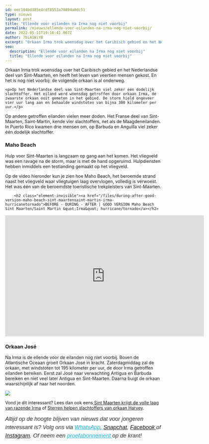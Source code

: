 ```yaml
---
id: eec104bd385e4cdf8553a78894a0dc51
type: nieuws
layout: post
title: "Ellende voor eilanden na Irma nog niet voorbij"
permalink: /nieuws/ellende-voor-eilanden-na-irma-nog-niet-voorbij/
date: 2022-05-11T19:16:41.067Z
author: 7biA1WiYB
excerpt: "Orkaan Irma trok woensdag over het Caribisch gebied en het Nederlandse deel van Sint-Maarten, en heeft het leven van veertien mensen gekost. En het is nog niet voorbij: de volgende orkaan is al onderweg.  "
seo:
  description: "Ellende voor eilanden na Irma nog niet voorbij"
  title: "Ellende voor eilanden na Irma nog niet voorbij"
---
```

Orkaan Irma trok woensdag over het Caribisch gebied en het Nederlandse deel van Sint-Maarten, en heeft het leven van veertien mensen gekost. En het is nog niet voorbij: de volgende orkaan is al onderweg.  

    <p>Op het Nederlandse deel van Sint-Maarten viel zeker één dodelijk slachtoffer. Het eiland werd woensdag getroffen door orkaan Irma, de zwaarste orkaan ooit gemeten in het gebied. De storm hield ongeveer vier uur lang aan en behaalde windstoten van bijna 300 kilometer per uur.</p>
<p>Op andere getroffen eilanden vielen meer doden. Het Franse deel van Sint-Maarten, Saint-Martin, kende vier slachtoffers, net als de Maagdeneilanden. In Puerto Rico kwamen drie mensen om, op Barbuda en Anguilla viel zeker één dodelijk slachtoffer.</p>
<h3>Maho Beach</h3>
<p>Hulp voor Sint-Maarten is langzaam op gang aan het komen. Het vliegveld was een ravage na de storm, maar is met de hand opgeruimd. Hulpdiensten hebben inmiddels een testlanding gemaakt op het vliegveld.</p>
<p>Op de video hieronder kun je zien hoe Maho Beach, het beroemde strand naast het vliegveld waar vliegtuigen laag overvlogen, volledig is verwoest. Het was één van de beroemdste toeristische trekpleisters van Sint-Maarten.</p>
<p><div class="media media-element-container media-default"><div id="file-418979" class="file file-video file-video-youtube">

        <h2 class="element-invisible"><a href="/files/during-after-good-version-maho-beach-sint-maartensaint-martin-irma-hurricanetornado">BEFORE - DURING - AFTER | GOOD VERSION Maho Beach Sint Maarten/Saint Martin &quot;Irma&quot; hurricane/tornado</a></h2>
    
  
  <div class="content">
    <div class="media-youtube-video file media-element file-default media-youtube-1">
  <iframe class="media-youtube-player" width="640" height="390" title="BEFORE - DURING - AFTER | GOOD VERSION Maho Beach Sint Maarten/Saint Martin &quot;Irma&quot; hurricane/tornado" src="https://www.youtube.com/embed/5dOlw6Usjao?wmode=opaque&controls=" name="BEFORE - DURING - AFTER | GOOD VERSION Maho Beach Sint Maarten/Saint Martin &quot;Irma&quot; hurricane/tornado" frameborder="0" allowfullscreen="">Video van BEFORE - DURING - AFTER | GOOD VERSION Maho Beach Sint Maarten/Saint Martin &amp;quot;Irma&amp;quot; hurricane/tornado</iframe>
</div>
  </div>

  
</div>
</div>
<h3>Orkaan José</h3>
<p>Na Irma is de ellende voor de eilanden nog niet voorbij. Boven de Atlantische Oceaan groeit Orkaan José in kracht. Zaterdagmiddag zal de orkaan, met windstoten tot 195 kilometer per uur, de door Irma getroffen eilanden bereiken. Eerst zal José naar verwachting Antigua en Barbuda bereiken en niet veel later Antigua en Sint-Maarten. Daarna buigt de orkaan waarschijnlijk af naar het noorden.</p>
<div class="kader">
<p><img class="kaderafbeelding" src="https://7dagen.netlify.app/sites/default/files/ff.png"></p>
<p>Vond je dit interessant? Lees dan ook eens<a href="https://7dagen.netlify.app/lifestyle/fenna-17-van-hoefwijzer-over-het-succes-van-paardentubers" target="_blank"> </a><a href="https://7dagen.netlify.app/nieuws/sint-maarten-krijgt-de-volle-laag-van-razende-irma">Sint Maarten krijgt de volle laag van razende Irma</a> of <a href="https://7dagen.netlify.app/nieuws/sterren-helpen-slachtoffers-van-orkaan-harvey">Sterren helpen slachtoffers van orkaan Harvey</a>.</p>
<p><em style="box-sizing: inherit; color: rgb(51, 51, 51); font-family: &quot;PT Sans&quot;, sans-serif; font-size: 18px; line-height: 27px;">Altijd op de hoogte blijven van nieuws dat voor jongeren interessant is? Volg ons via </em><em style="box-sizing: inherit; color: rgb(34, 179, 224); transition: color 0.3s ease; font-family: &quot;PT Sans&quot;, sans-serif; font-size: 18px; line-height: 27px;"><a href="https://7dagen.netlify.app/whatsapp" style="box-sizing: inherit; color: rgb(34, 179, 224); transition: color 0.3s ease; font-family: &quot;PT Sans&quot;, sans-serif; font-size: 18px; line-height: 27px;">WhatsApp</a></em><em style="box-sizing: inherit; color: rgb(51, 51, 51); font-family: &quot;PT Sans&quot;, sans-serif; font-size: 18px; line-height: 27px;">,</em><em style="box-sizing: inherit; color: rgb(34, 179, 224); transition: color 0.3s ease; font-family: &quot;PT Sans&quot;, sans-serif; font-size: 18px; line-height: 27px;"><a href="https://7dagen.netlify.app/whatsapp" style="box-sizing: inherit; color: rgb(34, 179, 224); transition: color 0.3s ease; font-family: &quot;PT Sans&quot;, sans-serif; font-size: 18px; line-height: 27px;"> </a></em><em style="box-sizing: inherit; color: rgb(51, 51, 51); font-family: &quot;PT Sans&quot;, sans-serif; font-size: 18px; line-height: 27px;"><a href="https://www.snapchat.com/add/sevendaysnl">Snapchat</a>, <a href="https://www.facebook.com/7Daysnl?ref=bookmarks">Facebook </a>of <a href="https://instagram.com/7DAysnl/">Instagram</a>. Of </em><em style="box-sizing: inherit; color: rgb(51, 51, 51); font-family: &quot;PT Sans&quot;, sans-serif; font-size: 18px; line-height: 27px;">neem een </em><a href="https://abonneren.sevendays.nl/abonneren/abonnementen/ae/artikel" style="box-sizing: inherit; color: rgb(34, 179, 224); transition: color 0.3s ease; font-family: &quot;PT Sans&quot;, sans-serif; font-size: 18px; line-height: 27px;"><em style="box-sizing: inherit;">proefabonnement </em></a><em style="box-sizing: inherit; color: rgb(51, 51, 51); font-family: &quot;PT Sans&quot;, sans-serif; font-size: 18px; line-height: 27px;">op de krant!</em></p>
</div>
  

